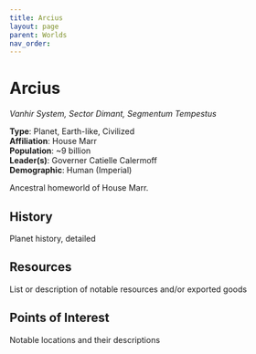 ```yaml
---
title: Arcius
layout: page
parent: Worlds
nav_order: 
---
```


# Arcius
*Vanhir System, Sector Dimant, Segmentum Tempestus*

**Type**: Planet, Earth-like, Civilized  
**Affiliation**: House Marr  
**Population**: ~9 billion  
**Leader(s)**: Governer Catielle Calermoff  
**Demographic**: Human (Imperial)  

Ancestral homeworld of House Marr.

## History
Planet history, detailed

## Resources
List or description of notable resources and/or exported goods

## Points of Interest
Notable locations and their descriptions